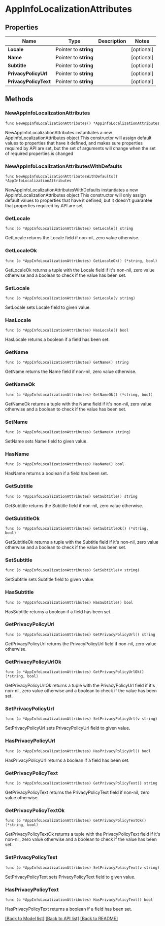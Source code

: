 # AppInfoLocalizationAttributes

## Properties

Name | Type | Description | Notes
------------ | ------------- | ------------- | -------------
**Locale** | Pointer to **string** |  | [optional] 
**Name** | Pointer to **string** |  | [optional] 
**Subtitle** | Pointer to **string** |  | [optional] 
**PrivacyPolicyUrl** | Pointer to **string** |  | [optional] 
**PrivacyPolicyText** | Pointer to **string** |  | [optional] 

## Methods

### NewAppInfoLocalizationAttributes

`func NewAppInfoLocalizationAttributes() *AppInfoLocalizationAttributes`

NewAppInfoLocalizationAttributes instantiates a new AppInfoLocalizationAttributes object
This constructor will assign default values to properties that have it defined,
and makes sure properties required by API are set, but the set of arguments
will change when the set of required properties is changed

### NewAppInfoLocalizationAttributesWithDefaults

`func NewAppInfoLocalizationAttributesWithDefaults() *AppInfoLocalizationAttributes`

NewAppInfoLocalizationAttributesWithDefaults instantiates a new AppInfoLocalizationAttributes object
This constructor will only assign default values to properties that have it defined,
but it doesn't guarantee that properties required by API are set

### GetLocale

`func (o *AppInfoLocalizationAttributes) GetLocale() string`

GetLocale returns the Locale field if non-nil, zero value otherwise.

### GetLocaleOk

`func (o *AppInfoLocalizationAttributes) GetLocaleOk() (*string, bool)`

GetLocaleOk returns a tuple with the Locale field if it's non-nil, zero value otherwise
and a boolean to check if the value has been set.

### SetLocale

`func (o *AppInfoLocalizationAttributes) SetLocale(v string)`

SetLocale sets Locale field to given value.

### HasLocale

`func (o *AppInfoLocalizationAttributes) HasLocale() bool`

HasLocale returns a boolean if a field has been set.

### GetName

`func (o *AppInfoLocalizationAttributes) GetName() string`

GetName returns the Name field if non-nil, zero value otherwise.

### GetNameOk

`func (o *AppInfoLocalizationAttributes) GetNameOk() (*string, bool)`

GetNameOk returns a tuple with the Name field if it's non-nil, zero value otherwise
and a boolean to check if the value has been set.

### SetName

`func (o *AppInfoLocalizationAttributes) SetName(v string)`

SetName sets Name field to given value.

### HasName

`func (o *AppInfoLocalizationAttributes) HasName() bool`

HasName returns a boolean if a field has been set.

### GetSubtitle

`func (o *AppInfoLocalizationAttributes) GetSubtitle() string`

GetSubtitle returns the Subtitle field if non-nil, zero value otherwise.

### GetSubtitleOk

`func (o *AppInfoLocalizationAttributes) GetSubtitleOk() (*string, bool)`

GetSubtitleOk returns a tuple with the Subtitle field if it's non-nil, zero value otherwise
and a boolean to check if the value has been set.

### SetSubtitle

`func (o *AppInfoLocalizationAttributes) SetSubtitle(v string)`

SetSubtitle sets Subtitle field to given value.

### HasSubtitle

`func (o *AppInfoLocalizationAttributes) HasSubtitle() bool`

HasSubtitle returns a boolean if a field has been set.

### GetPrivacyPolicyUrl

`func (o *AppInfoLocalizationAttributes) GetPrivacyPolicyUrl() string`

GetPrivacyPolicyUrl returns the PrivacyPolicyUrl field if non-nil, zero value otherwise.

### GetPrivacyPolicyUrlOk

`func (o *AppInfoLocalizationAttributes) GetPrivacyPolicyUrlOk() (*string, bool)`

GetPrivacyPolicyUrlOk returns a tuple with the PrivacyPolicyUrl field if it's non-nil, zero value otherwise
and a boolean to check if the value has been set.

### SetPrivacyPolicyUrl

`func (o *AppInfoLocalizationAttributes) SetPrivacyPolicyUrl(v string)`

SetPrivacyPolicyUrl sets PrivacyPolicyUrl field to given value.

### HasPrivacyPolicyUrl

`func (o *AppInfoLocalizationAttributes) HasPrivacyPolicyUrl() bool`

HasPrivacyPolicyUrl returns a boolean if a field has been set.

### GetPrivacyPolicyText

`func (o *AppInfoLocalizationAttributes) GetPrivacyPolicyText() string`

GetPrivacyPolicyText returns the PrivacyPolicyText field if non-nil, zero value otherwise.

### GetPrivacyPolicyTextOk

`func (o *AppInfoLocalizationAttributes) GetPrivacyPolicyTextOk() (*string, bool)`

GetPrivacyPolicyTextOk returns a tuple with the PrivacyPolicyText field if it's non-nil, zero value otherwise
and a boolean to check if the value has been set.

### SetPrivacyPolicyText

`func (o *AppInfoLocalizationAttributes) SetPrivacyPolicyText(v string)`

SetPrivacyPolicyText sets PrivacyPolicyText field to given value.

### HasPrivacyPolicyText

`func (o *AppInfoLocalizationAttributes) HasPrivacyPolicyText() bool`

HasPrivacyPolicyText returns a boolean if a field has been set.


[[Back to Model list]](../README.md#documentation-for-models) [[Back to API list]](../README.md#documentation-for-api-endpoints) [[Back to README]](../README.md)


